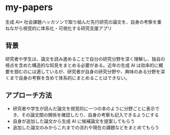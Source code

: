 # my-papers

生成 AI× 社会課題ハッカソンで取り組んだ先行研究の論文を、自身の考察を重ねながら視覚的に体系化・可視化する研究支援アプリ

## 背景

研究者や学生は、論文を読み進めることで自分の研究分野を深く理解し、独自の視点を含めた構造的な知見をまとめる必要がある。近年の生成 AI は効率的に概要を掴むのには適しているが、研究者が自身の研究分野や、興味のある分野を深くまで自身の考察を含めて体系的にまとめることはできない。

## アプローチ方法

- 研究者や学生が読んだ論文を視覚的に一つの本のように分野ごとに表示でき、その論文間の関係を確認したり、自身の考察も記入できるようにする
- 自身が追加した論文から生成 AI に候補論文を提案してもらう
- 追加した論文のみからこれまでの流れや現在の課題などをまとめてもらう

